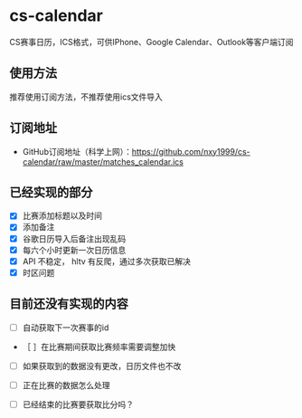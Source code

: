 # cs-calendar
CS赛事日历，ICS格式，可供IPhone、Google Calendar、Outlook等客户端订阅

## 使用方法
推荐使用订阅方法，不推荐使用ics文件导入

## 订阅地址
- GitHub订阅地址（科学上网）：https://github.com/nxy1999/cs-calendar/raw/master/matches_calendar.ics

## 已经实现的部分
- [x] 比赛添加标题以及时间
- [x] 添加备注
- [x] 谷歌日历导入后备注出现乱码
- [x] 每六个小时更新一次日历信息
- [x] API 不稳定， hltv 有反爬，通过多次获取已解决
- [x] 时区问题

## 目前还没有实现的内容
- [ ] 自动获取下一次赛事的id
- ［ ］在比赛期间获取比赛频率需要调整加快
- [ ] 如果获取到的数据没有更改，日历文件也不改
- [ ] 正在比赛的数据怎么处理
- [ ] 已经结束的比赛要获取比分吗？

